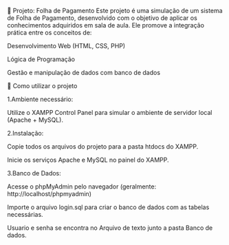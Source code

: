 📄 Projeto: Folha de Pagamento
Este projeto é uma simulação de um sistema de Folha de Pagamento, desenvolvido com o objetivo de aplicar os conhecimentos adquiridos em sala de aula. Ele promove a integração prática entre os conceitos de:

Desenvolvimento Web (HTML, CSS, PHP)

Lógica de Programação

Gestão e manipulação de dados com banco de dados

🔧 Como utilizar o projeto

1.Ambiente necessário:

Utilize o XAMPP Control Panel para simular o ambiente de servidor local (Apache + MySQL).

2.Instalação:

Copie todos os arquivos do projeto para a pasta htdocs do XAMPP.

Inicie os serviços Apache e MySQL no painel do XAMPP.

3.Banco de Dados:

Acesse o phpMyAdmin pelo navegador (geralmente: http://localhost/phpmyadmin)

Importe o arquivo login.sql para criar o banco de dados com as tabelas necessárias.

Usuario e senha se encontra no Arquivo de texto junto a pasta Banco de dados.
